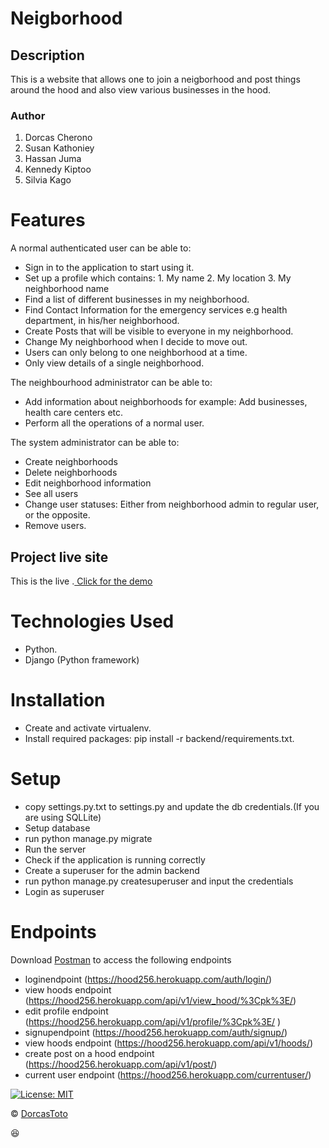 # Neigborhood
## Description
This is a website that allows one to join a neigborhood and post things around the hood and also view various businesses in the hood.


### Author
1. Dorcas Cherono
2. Susan Kathoniey
3. Hassan Juma
4. Kennedy Kiptoo
5. Silvia Kago

# Features

A normal authenticated user can be able to:
  - Sign in to the application to start using it.
  - Set up a profile which contains:
          1. My name 
          2. My location 
          3. My neighborhood name 
  - Find a list of different businesses in my neighborhood.
  - Find Contact Information for the emergency services e.g health department, in his/her 
        neighborhood.
  - Create Posts that will be visible to everyone in my neighborhood.
  - Change My neighborhood when I decide to move out.
  - Users can only belong to one neighborhood at a time.
  - Only view details of a single neighborhood.

The neighbourhood administrator can be able to:
  - Add information about neighborhoods for example: Add businesses, health care centers etc.
  - Perform all the operations of a normal user.

The system administrator can be able to:
  - Create neighborhoods
  - Delete neighborhoods 
  - Edit neighborhood information
  - See all users
  - Change user statuses: Either from neighborhood admin to regular user, or the opposite.
  - Remove users.

## Project live site
  This is the live .[ Click for the demo]( https://hood256.herokuapp.com/)

# Technologies Used
- Python.
- Django (Python framework)

# Installation

- Create and activate virtualenv.
- Install required packages: 
pip install -r backend/requirements.txt.

# Setup

- copy settings.py.txt to settings.py and update the db credentials.(If you are using SQLLite)
- Setup database
- run python manage.py migrate
- Run the server
- Check if the application is running correctly
- Create a superuser for the admin backend
- run python manage.py createsuperuser and input the credentials
- Login as superuser

# Endpoints
Download [Postman]('https://www.postman.com/downloads/') to access the following endpoints

- loginendpoint (https://hood256.herokuapp.com/auth/login/)
- view hoods endpoint (https://hood256.herokuapp.com/api/v1/view_hood/%3Cpk%3E/)
- edit profile endpoint (https://hood256.herokuapp.com/api/v1/profile/%3Cpk%3E/ )
- signupendpoint (https://hood256.herokuapp.com/auth/signup/)
- view hoods endpoint (https://hood256.herokuapp.com/api/v1/hoods/)
- create post on a hood endpoint (https://hood256.herokuapp.com/api/v1/post/)
- current user endpoint (https://hood256.herokuapp.com/currentuser/)


[![License: MIT](https://img.shields.io/badge/License-MIT-yellow.svg)](https://github.com/DorcasToto/Neighborhood-Frontend/blob/master/LICENSE)

© [DorcasToto](https://github.com/DorcasToto)

:satisfied: